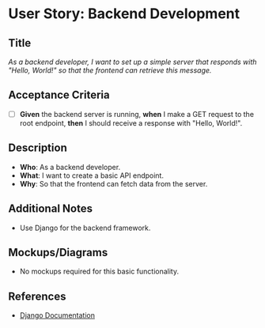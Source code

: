 # User Story: Backend Development

## Title
*As a backend developer, I want to set up a simple server that responds with "Hello, World!" so that the frontend can retrieve this message.*

## Acceptance Criteria
- [ ] **Given** the backend server is running, **when** I make a GET request to the root endpoint, **then** I should receive a response with "Hello, World!".

## Description
- **Who**: As a backend developer.
- **What**: I want to create a basic API endpoint.
- **Why**: So that the frontend can fetch data from the server.

## Additional Notes
- Use Django for the backend framework.

## Mockups/Diagrams
- No mockups required for this basic functionality.

## References
- [Django Documentation](https://www.djangoproject.com/) 
